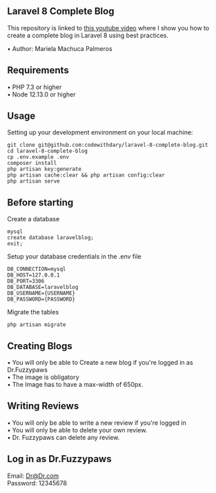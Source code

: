 ## Laravel 8 Complete Blog

This repository is linked to [this youtube video](https://www.youtube.com/watch?v=HKJDLXsTr8A&t=4710s) where I show you how to create a complete blog in Laravel 8 using best practices.

•	Author: Mariela Machuca Palmeros <br>

## Requirements
•	PHP 7.3 or higher <br>
•	Node 12.13.0 or higher <br>

## Usage <br>
Setting up your development environment on your local machine: <br>
```
git clone git@github.com:codewithdary/laravel-8-complete-blog.git
cd laravel-8-complete-blog
cp .env.example .env
composer install
php artisan key:generate
php artisan cache:clear && php artisan config:clear
php artisan serve
```

## Before starting <br>
Create a database <br>
```
mysql
create database laravelblog;
exit;
```

Setup your database credentials in the .env file <br>
```
DB_CONNECTION=mysql
DB_HOST=127.0.0.1
DB_PORT=3306
DB_DATABASE=laravelblog
DB_USERNAME={USERNAME}
DB_PASSWORD={PASSWORD}
```

Migrate the tables
```
php artisan migrate
```

## Creating Blogs <br>
•	You will only be able to Create a new blog if you're logged in as Dr.Fuzzypaws<br>
•	The image is obligatory <br>
•	The Image has to have a max-width of 650px.

## Writing Reviews <br>
•	You will only be able to write a new review if you're logged in<br>
•	You will only be able to delete your own review. <br>
•	Dr. Fuzzypaws can delete any review.

## Log in as Dr.Fuzzypaws <br>
Email: Dr@Dr.com <br>
Password: 12345678
